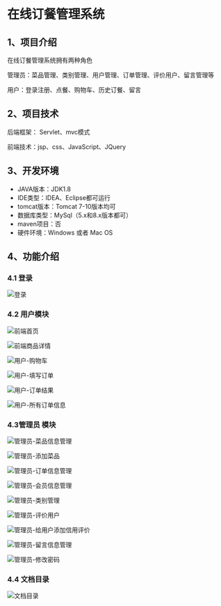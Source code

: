 # 在线订餐管理系统

## 1、项目介绍

在线订餐管理系统拥有两种角色

管理员：菜品管理、类别管理、用户管理、订单管理、评价用户、留言管理等

用户：登录注册、点餐、购物车、历史订餐、留言


## 2、项目技术

后端框架： Servlet、mvc模式

前端技术：jsp、css、JavaScript、JQuery

## 3、开发环境

- JAVA版本：JDK1.8
- IDE类型：IDEA、Eclipse都可运行
- tomcat版本：Tomcat 7-10版本均可
- 数据库类型：MySql（5.x和8.x版本都可） 
- maven项目：否
- 硬件环境：Windows 或者 Mac OS


## 4、功能介绍

### 4.1 登录

![登录](https://project-images-1256969109.cos.ap-chongqing.myqcloud.com/Typora-Images/202208040952070.jpg)

### 4.2 用户模块

![前端首页](https://project-images-1256969109.cos.ap-chongqing.myqcloud.com/Typora-Images/202208040952885.jpg)

![前端商品详情](https://project-images-1256969109.cos.ap-chongqing.myqcloud.com/Typora-Images/202208040952900.jpg)

![用户-购物车](https://project-images-1256969109.cos.ap-chongqing.myqcloud.com/Typora-Images/202208040952679.jpg)

![用户-填写订单](https://project-images-1256969109.cos.ap-chongqing.myqcloud.com/Typora-Images/202208040952090.jpg)

![用户-订单结果](https://project-images-1256969109.cos.ap-chongqing.myqcloud.com/Typora-Images/202208040953031.jpg)

![用户-所有订单信息](https://project-images-1256969109.cos.ap-chongqing.myqcloud.com/Typora-Images/202208040952646.jpg)

### 4.3管理员 模块

![管理员-菜品信息管理](https://project-images-1256969109.cos.ap-chongqing.myqcloud.com/Typora-Images/202208040952352.jpg)

![管理员-添加菜品](https://project-images-1256969109.cos.ap-chongqing.myqcloud.com/Typora-Images/202208040952614.jpg)

![管理员-订单信息管理](https://project-images-1256969109.cos.ap-chongqing.myqcloud.com/Typora-Images/202208040952057.jpg)

![管理员-会员信息管理](https://project-images-1256969109.cos.ap-chongqing.myqcloud.com/Typora-Images/202208040952545.jpg)

![管理员-类别管理](https://project-images-1256969109.cos.ap-chongqing.myqcloud.com/Typora-Images/202208040952300.jpg)

![管理员-评价用户](https://project-images-1256969109.cos.ap-chongqing.myqcloud.com/Typora-Images/202208040953592.jpg)

![管理员-给用户添加信用评价](https://project-images-1256969109.cos.ap-chongqing.myqcloud.com/Typora-Images/202208040952945.jpg)

![管理员-留言信息管理](https://project-images-1256969109.cos.ap-chongqing.myqcloud.com/Typora-Images/202208040952989.jpg)

![管理员-修改密码](https://project-images-1256969109.cos.ap-chongqing.myqcloud.com/Typora-Images/202208040953505.jpg)

### 4.4 文档目录

![文档目录](https://project-images-1256969109.cos.ap-chongqing.myqcloud.com/Typora-Images/202208040953174.jpg)


